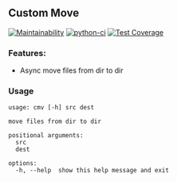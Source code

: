 ## Custom Move

[![Maintainability](https://api.codeclimate.com/v1/badges/013d1748ac01c49688ca/maintainability)](https://codeclimate.com/github/mnogom/custom-mv/maintainability)
[![python-ci](https://github.com/mnogom/custom-mv/actions/workflows/python-ci.yml/badge.svg)](https://github.com/mnogom/custom-mv/actions/workflows/python-ci.yml)
[![Test Coverage](https://api.codeclimate.com/v1/badges/013d1748ac01c49688ca/test_coverage)](https://codeclimate.com/github/mnogom/custom-mv/test_coverage)

### Features:
* Async move files from dir to dir

### Usage
```
usage: cmv [-h] src dest

move files from dir to dir

positional arguments:
  src
  dest

options:
  -h, --help  show this help message and exit
```
